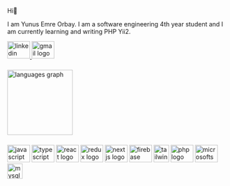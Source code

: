 <p align="left">Hi👋</p>  <p>  I am Yunus Emre Orbay. I am a software engineering 4th year student and I am currently learning and writing PHP Yii2.</p>

<div align="left">
  <a href="https://www.linkedin.com/in/yunus-emre-orbay-82081220a/" target="_blank">
    <img src="https://raw.githubusercontent.com/maurodesouza/profile-readme-generator/master/src/assets/icons/social/linkedin/default.svg" width="52" height="40" alt="linkedin logo"  />
  </a>
  <a href="https://mail.google.com/mail/?view=cm&fs=1&to=yeoorbay@gmail.com" target="_blank">
    <img src="https://raw.githubusercontent.com/maurodesouza/profile-readme-generator/master/src/assets/icons/social/gmail/default.svg" width="52" height="40" alt="gmail logo"  />
  </a>
</div>

###

<div align="left">
  <img src="https://github-readme-stats.vercel.app/api/top-langs?locale=en&hide_title=false&layout=compact&card_width=320&langs_count=5&theme=dracula&hide_border=false&username=orbayemre" height="150" alt="languages graph"  />
</div>

###

<div align="left">
  <img title="JavaScript" src="https://cdn.jsdelivr.net/gh/devicons/devicon/icons/javascript/javascript-original.svg" height="40" width="52" alt="javascript logo"  />
  <img title="TypeScript" src="https://cdn.jsdelivr.net/gh/devicons/devicon/icons/typescript/typescript-original.svg" height="40" width="52" alt="typescript logo"  />
  <img title="React" src="https://cdn.jsdelivr.net/gh/devicons/devicon/icons/react/react-original.svg" height="40" width="52" alt="react logo"  />
  <img title="React Redux" src="https://cdn.jsdelivr.net/gh/devicons/devicon/icons/redux/redux-original.svg" height="40" width="52" alt="redux logo"  />
  <img title="Next.js" src="https://cdn.jsdelivr.net/gh/devicons/devicon/icons/nextjs/nextjs-original.svg" height="40" width="52" alt="nextjs logo"  />
  <img title="Firebase" src="https://cdn.jsdelivr.net/gh/devicons/devicon/icons/firebase/firebase-plain.svg" height="40" width="52" alt="firebase logo"  />
  <img title="Tailwind CSS" src="https://i.pinimg.com/originals/61/f5/e0/61f5e0d554161a814ddc713d3ff9c3fe.png" height="40" width="35" alt="tailwindcss logo"  />
  <img title="PHP" src="https://cdn.jsdelivr.net/gh/devicons/devicon/icons/php/php-original.svg" height="40" width="52" alt="php logo"  />
  <img title="MSSQLServer" src="https://cdn.jsdelivr.net/gh/devicons/devicon/icons/microsoftsqlserver/microsoftsqlserver-plain.svg" height="40" width="52" alt="microsoftsqlserver logo"/>
  <img title="MySQL" src="https://cdn-icons-png.flaticon.com/512/5968/5968313.png" height="35" width="35" alt="mysql logo" height="40" width="52" alt="mysql logo"  />
</div>

